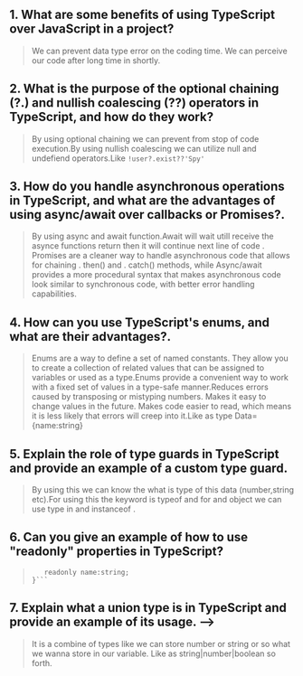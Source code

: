 ## 1. What are some benefits of using TypeScript over JavaScript in a project?

> We can prevent data type error on the coding time. We can perceive our code after long time in shortly.

## 2. What is the purpose of the optional chaining (?.) and nullish coalescing (??) operators in TypeScript, and how do they work?

> By using optional chaining we can prevent from stop of code execution.By using nullish coalescing we can utilize null and undefiend operators.Like `!user?.exist??'Spy'`

## 3. How do you handle asynchronous operations in TypeScript, and what are the advantages of using async/await over callbacks or Promises?.

> By using async and await function.Await will wait utill receive the asynce functions return then it will continue next line of code .
> Promises are a cleaner way to handle asynchronous code that allows for chaining . then() and . catch() methods, while Async/await provides a more procedural syntax that makes asynchronous code look similar to synchronous code, with better error handling capabilities.

## 4. How can you use TypeScript's enums, and what are their advantages?.

> Enums are a way to define a set of named constants. They allow you to create a collection of related values that can be assigned to variables or used as a type.Enums provide a convenient way to work with a fixed set of values in a type-safe manner.Reduces errors caused by transposing or mistyping numbers. Makes it easy to change values in the future. Makes code easier to read, which means it is less likely that errors will creep into it.Like as type Data={name:string}

## 5. Explain the role of type guards in TypeScript and provide an example of a custom type guard.

> By using this we can know the what is type of this data (number,string etc).For using this the keyword is typeof and for and object we can use type in and instanceof .

## 6. Can you give an example of how to use "readonly" properties in TypeScript?

> ````type ReadOnly{
>    readonly name:string;
> }```
> ````

## 7. Explain what a union type is in TypeScript and provide an example of its usage. -->

> It is a combine of types like we can store number or string or so what we wanna store in our variable. Like as string|number|boolean so forth.
